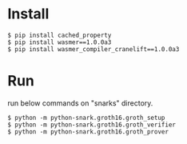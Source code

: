 # Install
```
$ pip install cached_property
$ pip install wasmer==1.0.0a3
$ pip install wasmer_compiler_cranelift==1.0.0a3
```

# Run

run below commands on "snarks" directory.
```
$ python -m python-snark.groth16.groth_setup
$ python -m python-snark.groth16.groth_verifier
$ python -m python-snark.groth16.groth_prover
```

